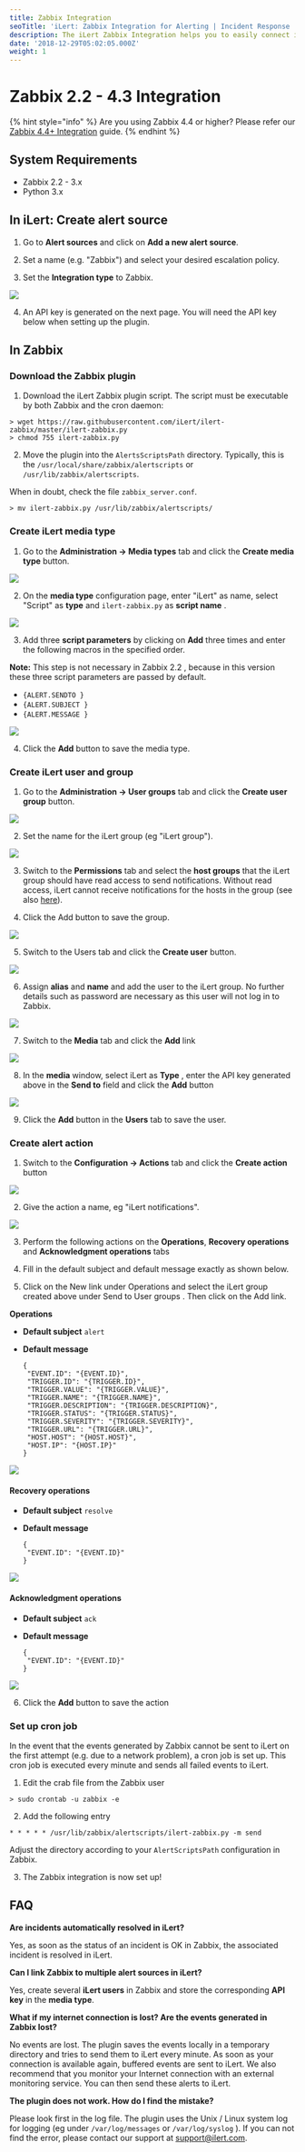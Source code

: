 ```yaml
---
title: Zabbix Integration
seoTitle: 'iLert: Zabbix Integration for Alerting | Incident Response | Uptime'
description: The iLert Zabbix Integration helps you to easily connect iLert with Zabbix.
date: '2018-12-29T05:02:05.000Z'
weight: 1
---
```


# Zabbix 2.2 - 4.3 Integration

{% hint style="info" %}
Are you using Zabbix 4.4 or higher? Please refer our [Zabbix 4.4+ Integration](native.md) guide.
{% endhint %}

## System Requirements <a id="requirements"></a>

* Zabbix 2.2 - 3.x
* Python 3.x

## In iLert: Create alert source <a id="create-alarm-source"></a>

1. Go to **Alert sources** and click on **Add a new alert source**.

2. Set a name \(e.g. "Zabbix"\) and select your desired escalation policy.

3. Set the **Integration type** to Zabbix.

![](../../.gitbook/assets/zb1.png)

4. An API key is generated on the next page. You will need the API key below when setting up the plugin.

## In Zabbix <a id="zabbix"></a>

### Download the Zabbix plugin

1. Download the iLert Zabbix plugin script. The script must be executable by both Zabbix and the cron daemon:

```text
> wget https://raw.githubusercontent.com/iLert/ilert-zabbix/master/ilert-zabbix.py 
> chmod 755 ilert-zabbix.py
```

2. Move the plugin into the `AlertsScriptsPath` directory. Typically, this is the `/usr/local/share/zabbix/alertscripts` or `/usr/lib/zabbix/alertscripts`. 

When in doubt, check the file `zabbix_server.conf`.

```text
> mv ilert-zabbix.py /usr/lib/zabbix/alertscripts/
```

### Create iLert media type

1. Go to the **Administration → Media types** tab and click the **Create media type** button.

![](../../.gitbook/assets/zb2.png)

2. On the **media type** configuration page, enter "iLert" as name, select "Script" as **type** and `ilert-zabbix.py` as **script name** .

![](../../.gitbook/assets/zb3.png)

3. Add three **script parameters** by clicking on **Add** three times and enter the following macros in the specified order.

**Note:** This step is not necessary in Zabbix 2.2 , because in this version these three script parameters are passed by default.

* `{ALERT.SENDTO }`
* `{ALERT.SUBJECT }`
* `{ALERT.MESSAGE }`

![](../../.gitbook/assets/zb4.png)

4. Click the **Add** button to save the media type.

### Create iLert user and group

1. Go to the **Administration → User groups** tab and click the **Create user group** button.

![](../../.gitbook/assets/zb5.png)

2. Set the name for the iLert group \(eg "iLert group"\).

![](../../.gitbook/assets/zb6.png)

3. Switch to the **Permissions** tab and select the **host groups** that the iLert group should have read access to send notifications. Without read access, iLert cannot receive notifications for the hosts in the group \(see also [here](https://www.zabbix.com/documentation/3.4/manual/quickstart/notification)\).

4. Click the Add button to save the group.

![](../../.gitbook/assets/zb7.png)

5. Switch to the Users tab and click the **Create user** button.

![](../../.gitbook/assets/zb8.png)

6. Assign **alias** and **name** and add the user to the iLert group. No further details such as password are necessary as this user will not log in to Zabbix.

![](../../.gitbook/assets/zb9.png)

7. Switch to the **Media** tab and click the **Add** link

![](../../.gitbook/assets/zb10.png)

8. In the **media** window, select iLert as **Type** , enter the API key generated above in the **Send to** field and click the **Add** button

![](../../.gitbook/assets/zb11.png)

9. Click the **Add** button in the **Users** tab to save the user.

### Create alert action

1. Switch to the **Configuration → Actions** tab and click the **Create action** button

![](../../.gitbook/assets/zb12.png)

2. Give the action a name, eg "iLert notifications".

![](../../.gitbook/assets/zb13.png)

3. Perform the following actions on the **Operations**, **Recovery operations** and **Acknowledgment operations** tabs

4. Fill in the default subject and default message exactly as shown below.

5. Click on the New link under Operations and select the iLert group created above under Send to User groups . Then click on the Add link.

**Operations**

* **Default subject** `alert`
* **Default message**

  ```text
  {
   "EVENT.ID": "{EVENT.ID}",
   "TRIGGER.ID": "{TRIGGER.ID}",
   "TRIGGER.VALUE": "{TRIGGER.VALUE}",
   "TRIGGER.NAME": "{TRIGGER.NAME}",
   "TRIGGER.DESCRIPTION": "{TRIGGER.DESCRIPTION}",
   "TRIGGER.STATUS": "{TRIGGER.STATUS}",
   "TRIGGER.SEVERITY": "{TRIGGER.SEVERITY}",
   "TRIGGER.URL": "{TRIGGER.URL}",
   "HOST.HOST": "{HOST.HOST}",
   "HOST.IP": "{HOST.IP}"
  }
  ```

![](../../.gitbook/assets/zb14.png)

#### Recovery operations

* **Default subject** `resolve`
* **Default message**

  ```text
  {
   "EVENT.ID": "{EVENT.ID}"
  }
  ```

![](../../.gitbook/assets/zb15.png)

#### Acknowledgment operations

* **Default subject** `ack`
* **Default message**

  ```text
  {
   "EVENT.ID": "{EVENT.ID}"
  }
  ```

![](../../.gitbook/assets/zb16.png)

6. Click the **Add** button to save the action

### Set up cron job

In the event that the events generated by Zabbix cannot be sent to iLert on the first attempt \(e.g. due to a network problem\), a cron job is set up. This cron job is executed every minute and sends all failed events to iLert.

1. Edit the crab file from the Zabbix user

```text
> sudo crontab -u zabbix -e
```

2. Add the following entry

```text
* * * * * /usr/lib/zabbix/alertscripts/ilert-zabbix.py -m send
```

Adjust the directory according to your `AlertScriptsPath` configuration in Zabbix.

3. The Zabbix integration is now set up!

## FAQ <a id="faq"></a>

**Are incidents automatically resolved in iLert?**

Yes, as soon as the status of an incident is OK in Zabbix, the associated incident is resolved in iLert.

**Can I link Zabbix to multiple alert sources in iLert?**

Yes, create several **iLert users** in Zabbix and store the corresponding **API key** in the **media type**.

**What if my internet connection is lost? Are the events generated in Zabbix lost?**

No events are lost. The plugin saves the events locally in a temporary directory and tries to send them to iLert every minute. As soon as your connection is available again, buffered events are sent to iLert. We also recommend that you monitor your Internet connection with an external monitoring service. You can then send these alerts to iLert.

**The plugin does not work. How do I find the mistake?**

Please look first in the log file. The plugin uses the Unix / Linux system log for logging \(eg under `/var/log/messages` or `/var/log/syslog` \). If you can not find the error, please contact our support at [support@ilert.com](mailto:support@ilert.com).

